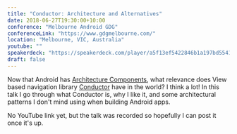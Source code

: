 ```yaml
---
title: "Conductor: Architecture and Alternatives"
date: 2018-06-27T19:30:00+10:00
conference: "Melbourne Android GDG"
conferenceLink: "https://www.gdgmelbourne.com/"
location: "Melbourne, VIC, Australia"
youtube: ""
speakerdeck: "https://speakerdeck.com/player/a5f13ef5422846b1a197bd55415c67ee"
draft: false
---
```


Now that Android has
[Architecture Components](https://developer.android.com/topic/libraries/architecture/),
what relevance does View based navigation library [Conductor](https://github.com/bluelinelabs/Conductor)
have in the world? I think a lot! In this talk I go through what Conductor is, why I like it, and some
architectural patterns I don't mind using when building Android apps.

No YouTube link yet, but the talk was recorded so hopefully I can post it once it's up.


